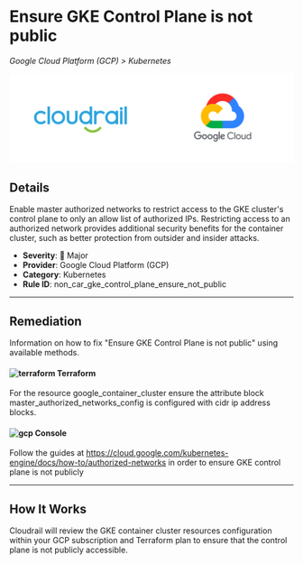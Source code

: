 # Ensure GKE Control Plane is not public

*Google Cloud Platform (GCP) > Kubernetes*

![Cloudrail and Google Cloud Platform (GCP) logos](../images/cloudrail_gcp.png)

## Details
Enable master authorized networks to restrict access to the GKE cluster's control plane to only an allow list of authorized IPs. Restricting access to an authorized network provides additional security benefits for the container cluster, such as better protection from outsider and insider attacks.

- **Severity**: 🔴 Major
- **Provider**: Google Cloud Platform (GCP)
- **Category**: Kubernetes
- **Rule ID**: non_car_gke_control_plane_ensure_not_public

---

## Remediation
Information on how to fix "Ensure GKE Control Plane is not public" using available methods.


####  <img src="../_media/emojis/terraform.png" alt="terraform" width="20"/>  Terraform
For the resource google_container_cluster ensure the attribute block master_authorized_networks_config is configured with cidr ip address blocks.










####  <img src="../_media/emojis/gcp.png" alt="gcp" width="20"/> Console
Follow the guides at <https://cloud.google.com/kubernetes-engine/docs/how-to/authorized-networks> in order to ensure GKE control plane is not publicly




---

## How It Works
Cloudrail will review the GKE container cluster resources configuration within your GCP subscription and Terraform plan to ensure that the control plane is not publicly accessible.